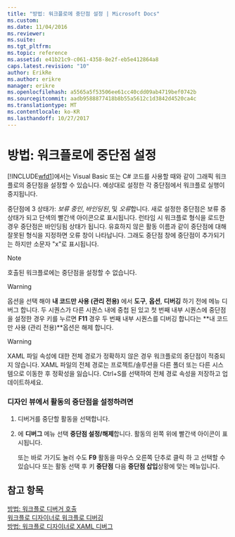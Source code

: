 ```yaml
---
title: "방법: 워크플로에 중단점 설정 | Microsoft Docs"
ms.custom: 
ms.date: 11/04/2016
ms.reviewer: 
ms.suite: 
ms.tgt_pltfrm: 
ms.topic: reference
ms.assetid: e41b21c9-c061-4358-8e2f-eb5e412864a8
caps.latest.revision: "10"
author: ErikRe
ms.author: erikre
manager: erikre
ms.openlocfilehash: a5565a5f53506ee61cc40cdd09ab4719bef0742b
ms.sourcegitcommit: aadb9588877418b8b55a5612c1d3842d4520ca4c
ms.translationtype: MT
ms.contentlocale: ko-KR
ms.lasthandoff: 10/27/2017
---
```

# <a name="how-to-set-breakpoints-in-workflows"></a>방법: 워크플로에 중단점 설정
[!INCLUDE[wfd1](../workflow-designer/includes/wfd1_md.md)]에서는 Visual Basic 또는 C# 코드를 사용할 때와 같이 그래픽 워크플로의 중단점을 설정할 수 있습니다. 예상대로 설정한 각 중단점에서 워크플로 실행이 중지됩니다.  
  
 중단점에 3 상태가: *보류 중인*, *바인딩된*, 및 *오류*합니다. 새로 설정한 중단점은 보류 중 상태가 되고 단색의 빨간색 아이콘으로 표시됩니다. 런타임 시 워크플로 형식을 로드한 경우 중단점은 바인딩됨 상태가 됩니다. 유효하지 않은 활동 이름과 같이 중단점에 대해 잘못된 형식을 지정하면 오류 창이 나타납니다. 그래도 중단점 창에 중단점이 추가되기는 하지만 소문자 "x"로 표시됩니다.  
  
> [!NOTE]
>  호출된 워크플로에는 중단점을 설정할 수 없습니다.  
  
> [!WARNING]
>  옵션을 선택 해야 **내 코드만 사용 (관리 전용)** 에서 **도구**, **옵션**, **디버깅** 하기 전에 메뉴 디버그 합니다. 두 시퀀스가 다른 시퀀스 내에 중첩 된 있고 첫 번째 내부 시퀀스에 중단점을 설정한 경우 키를 누르면 **F11** 경우 두 번째 내부 시퀀스를 디버깅 합니다는 **내 코드만 사용 (관리 전용)**옵션은 해제 합니다.  
  
> [!WARNING]
>  XAML 파일 속성에 대한 전체 경로가 정확하지 않은 경우 워크플로의 중단점이 적중되지 않습니다. XAML 파일의 전체 경로는 프로젝트/솔루션을 다른 폴더 또는 다른 시스템으로 이동한 후 정확성을 잃습니다. Ctrl+S를 선택하여 전체 경로 속성을 저장하고 업데이트하세요.  
  
### <a name="to-set-a-breakpoint-on-an-activity-in-the-design-view"></a>디자인 뷰에서 활동의 중단점을 설정하려면  
  
1.  디버거를 중단할 활동을 선택합니다.  
  
2.  에 **디버그** 메뉴 선택 **중단점 설정/해제**합니다. 활동의 왼쪽 위에 빨간색 아이콘이 표시됩니다.  
  
     또는 바로 가기도 눌러 수도 **F9** 활동을 마우스 오른쪽 단추로 클릭 하 고 선택할 수 있습니다 또는 활동 선택 후 키 **중단점** 다음 **중단점 삽입**상황에 맞는 메뉴입니다.  
  
## <a name="see-also"></a>참고 항목  
 [방법: 워크플로 디버거 호출](../workflow-designer/how-to-invoke-the-workflow-debugger.md)   
 [워크플로 디자이너로 워크플로 디버깅](../workflow-designer/debugging-workflows-with-the-workflow-designer.md)   
 [방법: 워크플로 디자이너로 XAML 디버그](../workflow-designer/how-to-debug-xaml-with-the-workflow-designer.md)